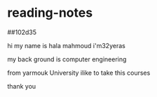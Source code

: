 # reading-notes

##102d35

hi my name is hala mahmoud i'm32yeras 

my back ground is computer engineering 

from yarmouk University ilike to take this courses 

thank you
